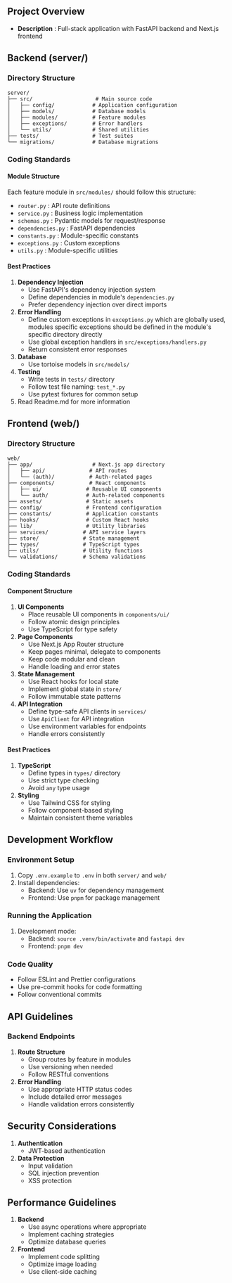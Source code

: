 ## Project Overview

* **Description** : Full-stack application with FastAPI backend and Next.js frontend

## Backend (server/)
### Directory Structure
```text
server/
├── src/                    # Main source code
│   ├── config/            # Application configuration
│   ├── models/            # Database models
│   ├── modules/           # Feature modules
│   ├── exceptions/        # Error handlers
│   └── utils/             # Shared utilities
├── tests/                 # Test suites
└── migrations/            # Database migrations
```

### Coding Standards
#### Module Structure

Each feature module in `src/modules/` should follow this structure:
* `router.py` : API route definitions
* `service.py`  : Business logic implementation
* `schemas.py`  : Pydantic models for request/response
* `dependencies.py`  : FastAPI dependencies
* `constants.py`  : Module-specific constants
* `exceptions.py`  : Custom exceptions
* `utils.py`  : Module-specific utilities

#### Best Practices
1. **Dependency Injection**
   * Use FastAPI's dependency injection system
   * Define dependencies in module's `dependencies.py`
   * Prefer dependency injection over direct imports
2. **Error Handling**
   * Define custom exceptions in `exceptions.py` which are globally used, modules specific exceptions should be defined in the module's specific directory directly
   * Use global exception handlers in `src/exceptions/handlers.py`
   * Return consistent error responses
3. **Database**
   * Use tortoise models in `src/models/`
4. **Testing**
   * Write tests in `tests/` directory
   * Follow test file naming: `test_*.py`
   * Use pytest fixtures for common setup
5. Read Readme.md for more information

## Frontend (web/)
### Directory Structure
```text
web/
├── app/                   # Next.js app directory
│   ├── api/              # API routes
│   └── (auth)/           # Auth-related pages
├── components/           # React components
│   ├── ui/              # Reusable UI components
│   └── auth/            # Auth-related components
├── assets/              # Static assets
├── config/              # Frontend configuration
├── constants/           # Application constants
├── hooks/               # Custom React hooks
├── lib/                 # Utility libraries
├── services/           # API service layers
├── store/              # State management
├── types/              # TypeScript types
├── utils/              # Utility functions
└── validations/        # Schema validations
```

### Coding Standards
#### Component Structure
1. **UI Components**
   * Place reusable UI components in `components/ui/`
   * Follow atomic design principles
   * Use TypeScript for type safety
2. **Page Components**
   * Use Next.js App Router structure
   * Keep pages minimal, delegate to components
   * Keep code modular and clean
   * Handle loading and error states
3. **State Management**
   * Use React hooks for local state
   * Implement global state in `store/`
   * Follow immutable state patterns
4. **API Integration**
   * Define type-safe API clients in `services/`
   * Use `ApiClient` for API integration
   * Use environment variables for endpoints
   * Handle errors consistently

#### Best Practices
1. **TypeScript**
   * Define types in `types/` directory
   * Use strict type checking
   * Avoid `any` type usage
2. **Styling**
   * Use Tailwind CSS for styling
   * Follow component-based styling
   * Maintain consistent theme variables

## Development Workflow
### Environment Setup

1. Copy `.env.example` to `.env` in both `server/` and `web/`
2. Install dependencies:
   * Backend: Use `uv` for dependency management
   * Frontend: Use `pnpm` for package management

### Running the Application
1. Development mode:
   * Backend: `source .venv/bin/activate` and `fastapi dev`
   * Frontend: `pnpm dev`

### Code Quality
* Follow ESLint and Prettier configurations
* Use pre-commit hooks for code formatting
* Follow conventional commits

## API Guidelines
### Backend Endpoints
1. **Route Structure**
   * Group routes by feature in modules
   * Use versioning when needed
   * Follow RESTful conventions
2. **Error Handling**
   * Use appropriate HTTP status codes
   * Include detailed error messages
   * Handle validation errors consistently

## Security Considerations
1. **Authentication**
   * JWT-based authentication
2. **Data Protection**
   * Input validation
   * SQL injection prevention
   * XSS protection

## Performance Guidelines

1. **Backend**
   * Use async operations where appropriate
   * Implement caching strategies
   * Optimize database queries
2. **Frontend**
   * Implement code splitting
   * Optimize image loading
   * Use client-side caching

